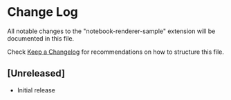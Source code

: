 # Change Log

All notable changes to the "notebook-renderer-sample" extension will be
documented in this file.

Check [Keep a Changelog](http://keepachangelog.com/) for recommendations on how
to structure this file.

## [Unreleased]

-   Initial release
